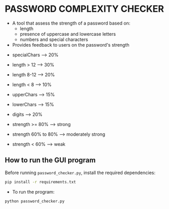# PASSWORD COMPLEXITY CHECKER
- A tool that assess the strength of a password based on:
    * length
    * presence of uppercase and lowercase letters
    * numbers and special characters
- Provides feedback to users on the password's strength

* specialChars --> 20%
* length > 12 --> 30%
* length 8-12 --> 20%
* length < 8 --> 10%
* upperChars --> 15%
* lowerChars --> 15%
* digits --> 20%

* strength >= 80% --> strong
* strength 60% to 80% --> moderately strong
* strength < 60% --> weak

## How to run the GUI program
Before running ``password_checker.py``, install the required dependencies:

```sh
pip install -r requirements.txt
```

* To run the program:
```sh
python password_checker.py
```